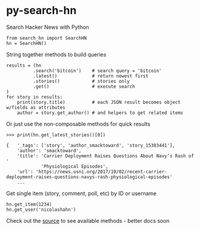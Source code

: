# py-search-hn
Search Hacker News with Python

```
from search_hn import SearchHN
hn = SearchHN()
```


String together methods to build queries
```
results = (hn
          .search('bitcoin')    # search query = 'bitcoin'
          .latest()             # return newest first
          .stories()            # stories only
          .get()                # execute search
)
for story in results: 
    print(story.title)          # each JSON result becomes object w/fields as attributes 
    author = story.get_author() # and helpers to get related items
```


Or just use the non-composable methods for quick results
```
>>> print(hn.get_latest_stories()[0])

{   '_tags': ['story', 'author_smacktoward', 'story_15383441'],
    'author': 'smacktoward',
    'title': 'Carrier Deployment Raises Questions About Navy’s Rash of '
             'Physiological Episodes',
    'url': 'https://news.usni.org/2017/10/02/recent-carrier-deployment-raises-questions-navys-rash-physiological-episodes'
    ...
```

Get single item (story, comment, poll, etc) by ID or username
```
hn.get_item(1234)
hn.get_user('nicolashahn')
```

Check out the [source](search_hn.py) to see available methods - better docs soon
